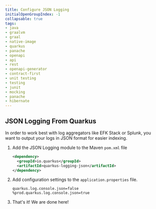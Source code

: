 ```yaml
---
title: Configure JSON Logging
initialOpenGroupIndex: -1
collapsable: true
tags:
- java
- graalvm
- graal
- native-image
- quarkus
- panache
- openapi
- api
- rest
- openapi-generator
- contract-first
- unit testing
- testing
- junit
- mocking
- panache
- hibernate
---
```


## JSON Logging From Quarkus

In order to work best with log aggregators like EFK Stack or Splunk, you want to output your logs in JSON format for easier indexing.

1. Add the JSON Logging module to the Maven `pom.xml` file
    ```xml
    <dependency>
      <groupId>io.quarkus</groupId>
      <artifactId>quarkus-logging-json</artifactId>
    </dependency>
    ```
1. Add configuration settings to the `application.properties` file.
    ```
    quarkus.log.console.json=false
    %prod.quarkus.log.console.json=true
    ```
1. That's it! We are done here!